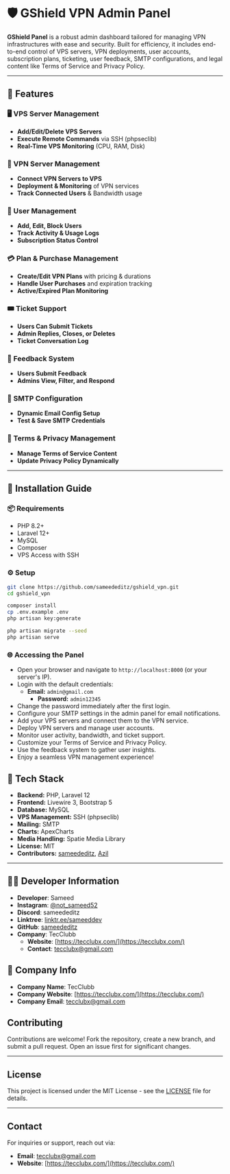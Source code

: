 # 🛡️ GShield VPN Admin Panel

**GShield Panel** is a robust admin dashboard tailored for managing VPN infrastructures with ease and security. Built for efficiency, it includes end-to-end control of VPS servers, VPN deployments, user accounts, subscription plans, ticketing, user feedback, SMTP configurations, and legal content like Terms of Service and Privacy Policy.

---

## 🔧 Features

### 🖥 VPS Server Management

-   **Add/Edit/Delete VPS Servers**
-   **Execute Remote Commands** via SSH (phpseclib)
-   **Real-Time VPS Monitoring** (CPU, RAM, Disk)

### 🔐 VPN Server Management

-   **Connect VPN Servers to VPS**
-   **Deployment & Monitoring** of VPN services
-   **Track Connected Users** & Bandwidth usage

### 👥 User Management

-   **Add, Edit, Block Users**
-   **Track Activity & Usage Logs**
-   **Subscription Status Control**

### 💳 Plan & Purchase Management

-   **Create/Edit VPN Plans** with pricing & durations
-   **Handle User Purchases** and expiration tracking
-   **Active/Expired Plan Monitoring**

### 🎟 Ticket Support

-   **Users Can Submit Tickets**
-   **Admin Replies, Closes, or Deletes**
-   **Ticket Conversation Log**

### 💬 Feedback System

-   **Users Submit Feedback**
-   **Admins View, Filter, and Respond**

### 📧 SMTP Configuration

-   **Dynamic Email Config Setup**
-   **Test & Save SMTP Credentials**

### 📃 Terms & Privacy Management

-   **Manage Terms of Service Content**
-   **Update Privacy Policy Dynamically**

---

## 🚀 Installation Guide

### 📦 Requirements

-   PHP 8.2+
-   Laravel 12+
-   MySQL
-   Composer
-   VPS Access with SSH

### ⚙️ Setup

```bash
git clone https://github.com/sameededitz/gshield_vpn.git
cd gshield_vpn

composer install
cp .env.example .env
php artisan key:generate

php artisan migrate --seed
php artisan serve
```

### 🌐 Accessing the Panel

-   Open your browser and navigate to `http://localhost:8000` (or your server's IP).
-   Login with the default credentials:
    -   **Email:** `admin@gmail.com`
        -   **Password:** `admin12345`
-   Change the password immediately after the first login.
-   Configure your SMTP settings in the admin panel for email notifications.
-   Add your VPS servers and connect them to the VPN service.
-   Deploy VPN servers and manage user accounts.
-   Monitor user activity, bandwidth, and ticket support.
-   Customize your Terms of Service and Privacy Policy.
-   Use the feedback system to gather user insights.
-   Enjoy a seamless VPN management experience!

## 🧰 Tech Stack

-   **Backend:** PHP, Laravel 12
-   **Frontend:** Livewire 3, Bootstrap 5
-   **Database:** MySQL
-   **VPS Management:** SSH (phpseclib)
-   **Mailing:** SMTP
-   **Charts:** ApexCharts
-   **Media Handling:** Spatie Media Library
-   **License:** MIT
-   **Contributors:** [sameededitz](https://github.com/sameededitz), [Azil](https://github.com/Azil6744)

---

## 👨‍💻 Developer Information

-   **Developer**: Sameed
-   **Instagram**: [@not_sameed52](https://www.instagram.com/not_sameed52/)
-   **Discord**: sameededitz
-   **Linktree**: [linktr.ee/sameeddev](https://linktr.ee/sameeddev)
-   **GitHub**: [sameededitz](https://github.com/sameededitz)
-   **Company**: TecClubb
    -   **Website**: [https://tecclubx.com/](https://tecclubx.com/)
    -   **Contact**: tecclubx@gmail.com

## 🏢 Company Info

-   **Company Name**: TecClubb
-   **Company Website**: [https://tecclubx.com/](https://tecclubx.com/)
-   **Company Email**: tecclubx@gmail.com

## Contributing

Contributions are welcome! Fork the repository, create a new branch, and submit a pull request. Open an issue first for significant changes.

---

## License

This project is licensed under the MIT License - see the [LICENSE](LICENSE) file for details.

---

## Contact

For inquiries or support, reach out via:

-   **Email**: tecclubx@gmail.com
-   **Website**: [https://tecclubx.com/](https://tecclubx.com/)